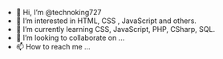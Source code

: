 - 👋 Hi, I’m @technoking727
- 👀 I’m interested in HTML, CSS , JavaScript and others.
- 🌱 I’m currently learning CSS, JavaScript, PHP, CSharp, SQL.
- 💞️ I’m looking to collaborate on ...
- 📫 How to reach me ...

<!---
technoking727/technoking727 is a ✨ special ✨ repository because its `README.md` (this file) appears on your GitHub profile.
You can click the Preview link to take a look at your changes.
--->
